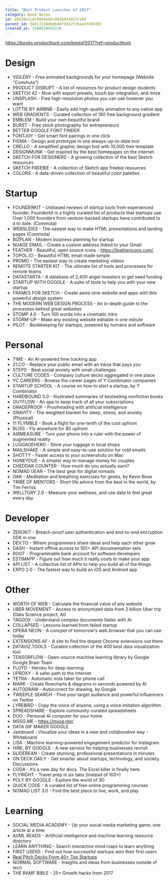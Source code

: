 ```yaml
---
title: "Best Product Launches of 2017"
category: Book Notes
id: e8929e7c8c9944e8bc003b034b57c58d
parent_id: 6b417236dbdb40f8812f2bae6fd94381
created_at: 1588520563276
---
```


https://books.producthunt.com/bestof2017?ref=producthunt

# Design
* VIDLERY - Free animated backgrounds for your homepage (Website "Commuta")
* PRODUCT DISRUPT - A list of resources for product design students
* SKETCH 42 - Now with export presets, touch bar integration, and more
* UNSPLASH - Free high-resolution photos you can use however you want
* LOTTIE BY AIRBNB - Easily add high-quality animation to any native app
* WEB GRADIENTS - Curated collection of 180 free background gradient
* EMBLEM - Build your own beautiful brand
* BURST - Free stock photography for entrepreneurs
* BETTER GOOGLE FONT FINDER
* FONTJOY - Get smart font pairings in one click
* FIGMA - Design and prototype in one always-up-to-date tool
* CRELLO - A simplified graphic design tool with 10,000 free template
* DESIGNMUNK - Get inspired by the best homepages on the internet
* SKETCH FOR DESIGNERS - A growing collection of the best Sketch resources
* SKETCH FREEBIE - A collection of Sketch app freebie resources
* COLORS - A data-driven collection of beautiful color palettes


# Startup
* FOUNDERKIT - Unbiased reviews of startup tools from experienced founder. Founderkit is a highly curated list of products that startups use. Over 1,000 founders from venture-backed startups have contributed to it to date. (Commuta)
* WEBSLIDES - The easiest way to make HTML presentations and landing pages (Commuta)
* BIZPLAN - Modern business planning for startup
* NUAGE EMAIL - Create a custom address linked to your Gmail
* FEATHER - Beautiful, open source icons - https://feathericons.com/
* TOPOL.IO - Beautiful HTML email made simple
* PROMO - The easiest way to create marketing videos
* REMOTE STARTER KIT - The ultimate list of tools and processes for remote teams
* DATASTARTA - A database of 2,400 angel investors to get seed funding
* STARTUP WITH GOOGLE - A suite of tools to help you with your new startup
* FRAMES FOR SKETCH - Create awes ome website and apps with this powerful design system
* THE MODERN WEB DESIGN PROCESS - An in-depth guide to the processes behind great websites
* STOMP 4.0 - Turn 100 words into a cinematic intro
* STORM-UP - Make any existing website editable in one minute
* PILOT - Bookkeeping for startups, powered by humans and software

# Personal
* TIME - An AI-powered time tracking app
* 21.CO - Replace your public email with an inbox that pays you
* STEPS - Beat social anxiety with small challenges
* CULTURE CODES - Company culture decks aggregated in one place
* YC CAREERS - Browse the career pages of Y Combinator companies
* STARTUP SCHOOL - A course on how to start a startup, by Y Combinator
* HARDBOUND 3.0 - Illustrated summaries of bestselling nonfiction books
* OUTFLOW - An app to keep track of all your subscriptions
* GRADEPROOF - Proofreading with artificial intelligence
* GRAVITY - The weighted blanket for sleep, stress, and anxiety (Physical)
* !!! FLYMBLE - Book a flight for one-tenth of the cost upfront
* BLISS - Fly anywhere for $0 upfront
* AIRMEASURE - Turn your phone into a ruler with the power of augmented reality
* LUGGAGEHERO - Store your luggage in local shops
* MAILSHAKE - A simple and easy-to-use solution for cold emails
* SHOTTY - Faster access to your screenshots on Mac
* HONEYDUE - A simpler way to manage money for couples
* CHEDDAR COUNTER - How much do you actually earn?
* NOMAD GEAR - The best gear for digital nomads
* OAK - Meditation and breathing exercises for geeks, by Kevin Rose
* TRIBE OF MENTORS - Short life advice from the best in the world, by Tim Ferriss
* WELLTORY 2.0 - Measure your wellness, and use data to feel great every day

# Developer
* ZEROKIT - Breach-proof user authentication and end-to-end encryption SDK in one
* DEV.TO - Where programmers share ideas and help each other grow 
* DASH - Instant offline access to 150+ API documentation sets
* ROOT - Programmable bank account for software developers
* ESTIMAPP - Figure out how much it really costs to make your app
* API LIST - A collective list of APIs to help you build all of the things
* EXPO 2.0 - The fastest way to build an iOS and Android app

# Other
* WORTH OF WEB - Calculate the financial value of any website
* UBER MOVEMENT - Access to anonymized data from 2 billion Uber trip (Data Science project, AI)
* TAGDOX - Understand complex documents faster with AI
* COLLAPSED - Lessons learned from failed startup
* OPERA NEON - A concpet of tomorrow's web browser that you can use today
* EXTENSIONS.AF - A site to find the dopest Chrome extensions out there
* DATAVIZ.TOOLS - Curated collection of the 400 best data visualization tool
* TENSORFLOW - Open-source machine learning library by Google Google Brain Team
* FLOYD - Heroku for deep learning
* UPROXY - A safer path to the Internet
* TETRA - Automatic note taker for phone call
* MARK - Create flowcharts & diagrams in seconds powered by AI
* AUTODRAW - Autocorrect for drawing, by Google
* TWEEPLE SEARCH - Find your target audience and powerful influencers on Twitter
* LYREBIRD - Copy the voice of anyone, using a voice imitation algorithm
* SPREADSHARE - Explore community-curated spreadsheets
* DUO - Personal AI computer for your home
* MSSG.ME - https://mssg.me/
* DATA GIF MAKER GOOGLE
* Jamboard - Visualize your ideas in a new and collaborative way - Whiteboard
* LISA - Machine learning-powered engagement predictor for Instagram
* HIRE, BY GOOGLE - A new service for helping businesses recruit
* SLIDEBEAN - Create stunning, professional presentations in minutes
* ON DECK DAILY - Get smarter about startups, technology, and society. Discussions.
* CODA - It’s a new day for docs. The Excel killer is finally here.
* FLYRIGHT - Travel prep in six tabs (instead of 100+)
* POLY BY GOOGLE - Explore the world of 3D
* QUICK CODE - A curated list of free online programming courses
* NOMAD LIST 3.0 - Find the best place to live, work, and play

# Learning
* SOCIAL MEDIA ACADEMY - Up your social media marketing game, one article at a time
* AI/ML READS - Artificial intelligence and machine learning resource directory
* LEARN ANYTHING - Search interactive mind maps to learn anything
* FIRST USERS - Find out how successful startups won their first users
* [Real Pitch Decks From 40+ Top Startups](https://www.producthunt.com/posts/pitch-decks-from-top-startups?utm_source=ebook&utm_medium=2017ebook&utm_campaign=bestof2017)
* NORMAL SOFTWARE - Insights and ideas from businesses outside of tech
* THE BAMF BIBLE - 25+ Growth hacks from 2017




    